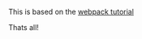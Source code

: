 This is based on the [webpack tutorial](http://webpack.github.io/docs/tutorials/getting-started/)

Thats all!